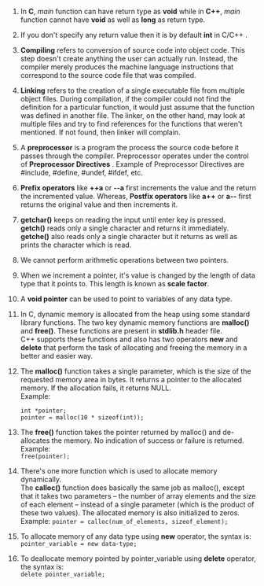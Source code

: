 1. In __C__, _main_ function can have return type as __void__ while in __C++__, _main_ function cannot have __void__ as well as __long__ as return type.

2. If you don't specify any return value then it is by default __int__ in C/C++ .

3. __Compiling__ refers to conversion of source code into object code.  This step doesn't create anything the user can actually run. Instead, the compiler merely produces the machine language instructions that correspond to the source code file that was compiled.

4. __Linking__ refers to the creation of a single executable file from multiple object files. During compilation, if the compiler could not find the definition for a particular function, it would just assume that the function was defined in another file. The linker, on the other hand, may look at multiple files and try to find references for the functions that weren't mentioned. If not found, then linker will complain.

5. A __preprocessor__ is a program the process the source code before it passes through the compiler. Preprocessor operates under the control of __Preprocessor Directives__ . Example of Preprocessor Directives are #include, #define, #undef, #ifdef, etc.

6. __Prefix operators__ like __++a__ or __--a__ first increments the value and the return the incremented value. Whereas, __Postfix operators__ like __a++__ or __a--__ first returns the original value and then increments it.

7. __getchar()__ keeps on reading the input until enter key is pressed.  
__getch()__ reads only a single character and returns it immediately.  
__getche()__ also reads only a single character but it returns as well as prints the character which is read.

8. We cannot perform arithmetic operations between two pointers.

9. When we increment a pointer, it's value is changed by the length of data type that it points to. This length is known as __scale factor__.

10. A __void pointer__ can be used to point to variables of any data type.

11. In C, dynamic memory is allocated from the heap using some standard library functions. The two key dynamic memory functions are __malloc()__ and __free()__.  These functions are present in __stdlib.h__ header file.  
C++ supports these functions and also has two operators **new** and **delete** that perform the task of allocating and freeing the memory in a better and easier way.

12. The __malloc()__ function takes a single parameter, which is the size of the requested memory area in bytes. It returns a pointer to the allocated memory. If the allocation fails, it returns NULL.  
Example:  
	```
	int *pointer;  
	pointer = malloc(10 * sizeof(int));  
	```

13. The __free()__ function takes the pointer returned by malloc() and de-allocates the memory. No indication of success or failure is returned.  
Example:  
`free(pointer);`

14. There's one more function which is used to allocate memory dynamically.  
The __calloc()__ function does basically the same job as malloc(), except that it takes two parameters – the number of array elements and the size of each element – instead of a single parameter (which is the product of these two values). The allocated memory is also initialized to zeros.
Example:
`pointer = calloc(num_of_elements, sizeof_element); `

15. To allocate memory of any data type using __new__ operator, the syntax is:
`pointer_variable = new data-type;`

16. To deallocate memory pointed by pointer_variable using __delete__ operator, the syntax is:  
`delete pointer_variable;`